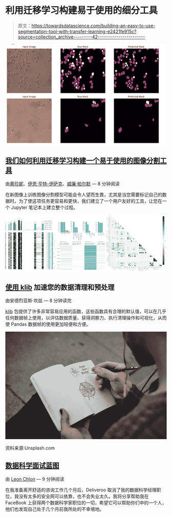 # 利用迁移学习构建易于使用的细分工具

> 原文：<https://towardsdatascience.com/building-an-easy-to-use-segmentation-tool-with-transfer-learning-e2421fe915c?source=collection_archive---------42----------------------->

![](img/80103cf37721993d22a09dcaa06f3652.png)

## [我们如何利用迁移学习构建一个易于使用的图像分割工具](/how-we-built-an-easy-to-use-image-segmentation-tool-with-transfer-learning-546efb6ae98)

由[黄珍妮](https://medium.com/u/f7096741210f?source=post_page-----e2421fe915c--------------------------------)、[伊恩·亨特-伊萨克](https://github.com/ianhi)、[威廉·帕尔默](https://www.linkedin.com/in/william-palmer-72b5ab12b/) — 8 分钟阅读

在新图像上训练图像分割模型可能会令人望而生畏，尤其是当您需要标记自己的数据时。为了使这项任务更容易和更快，我们建立了一个用户友好的工具，让您在一个 Jupyter 笔记本上建立整个过程。

![](img/2d28d6691e92e0f97dead3cd45eec51c.png)

## [使用 klib](/speed-up-your-data-cleaning-and-preprocessing-with-klib-97191d320f80) 加速您的数据清理和预处理

由安德烈亚斯·坎兹 — 8 分钟读完

[klib](https://github.com/akanz1/klib) 包提供了许多非常容易应用的函数，这些函数具有合理的默认值，可以在几乎任何数据帧上使用，以评估数据质量、获得洞察力、执行清理操作和可视化，从而使 Pandas 数据帧的使用更加轻便和方便。

![](img/3986b173220dd683675a0f3f183a5a9d.png)

资料来源:Unsplash.com

## [数据科学面试蓝图](/the-data-science-interview-blueprint-75d69c92516c)

由 [Leon Chlon](https://medium.com/u/ff2d21af7d63?source=post_page-----e2421fe915c--------------------------------) — 9 分钟阅读

在我准备离开舒适的咨询工作几个月后，Deliveroo 取消了我的数据科学经理职位，我没有太多的安全网可以依靠，也不会失业太久。我将分享帮助我在 FaceBook 上获得两个数据科学家职位的一切，希望它可以帮助你们中的一个人，他们也发现自己处于几个月前我所处的不幸境地。